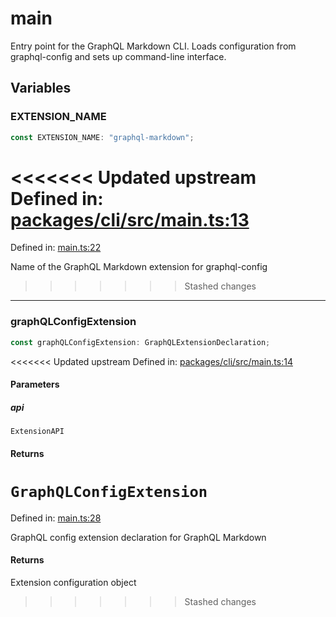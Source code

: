 # main

Entry point for the GraphQL Markdown CLI.
Loads configuration from graphql-config and sets up command-line interface.

## Variables

### EXTENSION\_NAME

```ts
const EXTENSION_NAME: "graphql-markdown";
```

<<<<<<< Updated upstream
Defined in: [packages/cli/src/main.ts:13](https://github.com/graphql-markdown/graphql-markdown/blob/main/packages/cli/src/main.ts#L13)
=======
Defined in: [main.ts:22](https://github.com/graphql-markdown/graphql-markdown/blob/main/packages/cli/src/main.ts#L22)

Name of the GraphQL Markdown extension for graphql-config
>>>>>>> Stashed changes

***

### graphQLConfigExtension

```ts
const graphQLConfigExtension: GraphQLExtensionDeclaration;
```

<<<<<<< Updated upstream
Defined in: [packages/cli/src/main.ts:14](https://github.com/graphql-markdown/graphql-markdown/blob/main/packages/cli/src/main.ts#L14)

#### Parameters

##### api

`ExtensionAPI`

#### Returns

`GraphQLConfigExtension`
=======
Defined in: [main.ts:28](https://github.com/graphql-markdown/graphql-markdown/blob/main/packages/cli/src/main.ts#L28)

GraphQL config extension declaration for GraphQL Markdown

#### Returns

Extension configuration object
>>>>>>> Stashed changes
